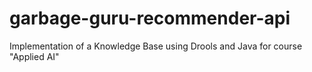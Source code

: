 # garbage-guru-recommender-api
Implementation of a Knowledge Base using Drools and Java for course "Applied AI"

